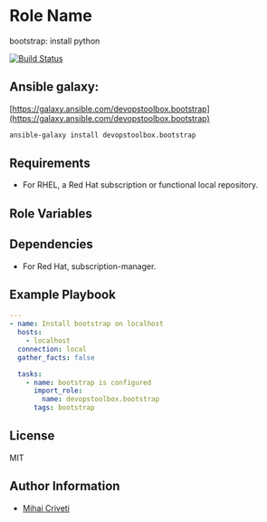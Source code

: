 Role Name
=========

bootstrap: install python

[![Build Status](https://travis-ci.org/cmihai-ansible/bootstrap.svg?branch=master)](https://travis-ci.org/cmihai-ansible/bootstrap)

Ansible galaxy:
---------------

[https://galaxy.ansible.com/devopstoolbox.bootstrap](https://galaxy.ansible.com/devopstoolbox.bootstrap)

```bash
ansible-galaxy install devopstoolbox.bootstrap
```

Requirements
------------

- For RHEL, a Red Hat subscription or functional local repository.

Role Variables
--------------

Dependencies
------------

- For Red Hat, subscription-manager.

Example Playbook
----------------

```yaml
---
- name: Install bootstrap on localhost
  hosts:
    - localhost
  connection: local
  gather_facts: false

  tasks:
    - name: bootstrap is configured
      import_role:
        name: devopstoolbox.bootstrap
      tags: bootstrap
```

License
-------

MIT

Author Information
------------------

- [Mihai Criveti](https://www.linkedin.com/in/devopstoolbox.)
